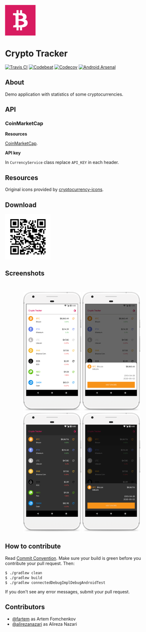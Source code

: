 <img src="media/logo/ic_app.png" height="100px" />

# Crypto Tracker

[![Travis CI](https://travis-ci.org/fartem/crypto-tracker.svg?branch=master)](https://travis-ci.org/fartem/crypto-tracker)
[![Codebeat](https://codebeat.co/badges/5522fa61-f97e-4d99-b6f4-3f401108cf6b)](https://codebeat.co/projects/github-com-fartem-crypto-tracker-master)
[![Codecov](https://codecov.io/gh/fartem/crypto-tracker/branch/master/graph/badge.svg)](https://codecov.io/gh/fartem/crypto-tracker)
[![Android Arsenal](https://img.shields.io/badge/Android%20Arsenal-Crypto%20Tracker-brightgreen.svg?style=flat)](https://android-arsenal.com/details/3/7955)

## About

Demo application with statistics of some cryptocurrencies.

## API

### CoinMarketCap

__Resources__

[CoinMarketCap](https://pro.coinmarketcap.com).

__API key__

In `CurrencyService` class replace `API_KEY` in each header.

## Resources

Original icons provided by [cryptocurrency-icons](https://github.com/atomiclabs/cryptocurrency-icons).

## Download

<img src="media/qrcodes/github_download.png" height="150px" />

## Screenshots

<br/>
<p align="center">
  <img src="media/screenshots/screenshot_01.png" width="190" />
  <img src="media/screenshots/screenshot_02.png" width="190" />
  <img src="media/screenshots/screenshot_03.png" width="190" />
  <img src="media/screenshots/screenshot_04.png" width="190" />
</p>

## How to contribute

Read [Commit Convention](https://github.com/fartem/repository-rules/blob/master/commit-convention/COMMIT_CONVENTION.md). Make sure your build is green before you contribute your pull request. Then:

```shell
$ ./gradlew clean
$ ./gradlew build
$ ./gradlew connectedDebugImplDebugAndroidTest
```

If you don't see any error messages, submit your pull request.

## Contributors

* [@fartem](https://github.com/fartem) as Artem Fomchenkov
* [@alirezanazari](https://github.com/alirezanazari) as Alireza Nazari
